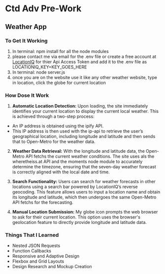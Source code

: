# Ctd Adv Pre-Work
## Weather App

### To Get It Working
1. In terminal: npm install for all the node modules
2. please contact me via email for the .env file or create a free account at [LocationIQ](https://locationiq.com/) for thier Api Access Token and add it to the .env file as LOCATIONIQ_KEY=KEY_GOES_HERE
3. In terminal: node server.js
4. once you are on the website use it like any other weather website, type in location, click the globe for current location

### How Dose It Work
1. **Automatic Location Detection:** Upon loading, the site immediately identifies your current location to display the current local weather. This is achieved through a two-step process:
- An IP address is obtained using the ipify API.
- This IP address is then used with the ip-api to retrieve the user’s geographical location, including longitude and latitude and then sends that to Open-Metro for the weather data.

2. **Weather Data Retrieval:** With the longitude and latitude data, the Open-Metro API fetchs the current weather conditions. The site uses als the wheretheiss.at API and the moments node module to accurately determine the timezone, ensuring that the seven-day weather forecast is correctly aligned with the local date and time.

3. **Search Functionality:** Users can search for weather forecasts in other locations using a search bar powered by LocationIQ’s reverse geocoding. This feature allows users to input a location name and obtain its longitude and latitude, which then undergoes the same Open-Metro API fetchs for the forecasting.

4. **Manual Location Submission:** My globe icon prompts the web browser to ask for their current location. This option uses the browser's geolocation feature to directly provide longitude and latitude data.

### Things That I Learned
- Nested JSON Requests
- Function Callbacks
- Responsive and Adaptive Design
- Flexbox and Grid Layouts
- Design Research and Mockup Creation
